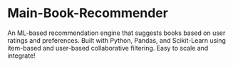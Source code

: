 # Main-Book-Recommender
An ML-based recommendation engine that suggests books based on user ratings and preferences. Built with Python, Pandas, and Scikit-Learn using item-based and user-based collaborative filtering. Easy to scale and integrate!
